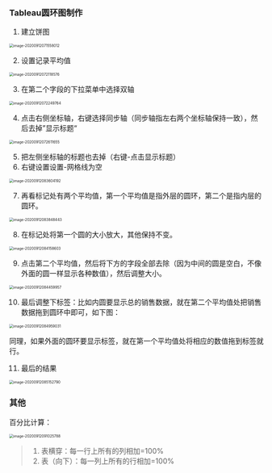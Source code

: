 ###  Tableau圆环图制作 

1. 建立饼图

<img src="https://blog20200906.oss-cn-hangzhou.aliyuncs.com/uPic/image-20200912071558012.png" alt="image-20200912071558012" style="zoom:50%;" />

2. 设置记录平均值

<img src="https://blog20200906.oss-cn-hangzhou.aliyuncs.com/uPic/image-20200912072118576.png" alt="image-20200912072118576" style="zoom:50%;" />

3. 在第二个字段的下拉菜单中选择双轴

<img src="https://blog20200906.oss-cn-hangzhou.aliyuncs.com/uPic/image-20200912072249764.png" alt="image-20200912072249764" style="zoom:50%;" />

4. 点击右侧坐标轴，右键选择同步轴（同步轴指左右两个坐标轴保持一致），然后去掉”显示标题“

<img src="https://blog20200906.oss-cn-hangzhou.aliyuncs.com/uPic/image-20200912072611655.png" alt="image-20200912072611655" style="zoom:50%;" />

5. 把左侧坐标轴的标题也去掉（右键-点击显示标题）
6. 右键设置设置-网格线为空

<img src="https://blog20200906.oss-cn-hangzhou.aliyuncs.com/uPic/image-20200912083604192.png" alt="image-20200912083604192" style="zoom:50%;" />

7. 再看标记处有两个平均值，第一个平均值是指外层的圆环，第二个是指内层的圆环。

<img src="https://blog20200906.oss-cn-hangzhou.aliyuncs.com/uPic/image-20200912083848443.png" alt="image-20200912083848443" style="zoom:50%;" />

8. 在标记处将第一个圆的大小放大，其他保持不变。

<img src="https://blog20200906.oss-cn-hangzhou.aliyuncs.com/uPic/image-20200912084158603.png" alt="image-20200912084158603" style="zoom:50%;" />

9. 点击第二个平均值，然后将下方的字段全部去除（因为中间的圆是空白，不像外面的圆一样显示各种数值），然后调整大小。 

<img src="https://blog20200906.oss-cn-hangzhou.aliyuncs.com/uPic/image-20200912084459957.png" alt="image-20200912084459957" style="zoom:50%;" />

10. 最后调整下标签：比如内圆要显示总的销售数据，就在第二个平均值处把销售数据拖到圆环中即可，如下图：

<img src="https://blog20200906.oss-cn-hangzhou.aliyuncs.com/uPic/image-20200912084959031.png" alt="image-20200912084959031" style="zoom:50%;" />

同理，如果外面的圆环要显示标签，就在第一个平均值处将相应的数值拖到标签就行。

11. 最后的结果

<img src="https://blog20200906.oss-cn-hangzhou.aliyuncs.com/uPic/image-20200912085152790.png" alt="image-20200912085152790" style="zoom:50%;" />

### 其他 

百分比计算：

<img src="https://blog20200906.oss-cn-hangzhou.aliyuncs.com/uPic/image-20200912091025788.png" alt="image-20200912091025788" style="zoom:50%;" />

> 1. 表横穿：每一行上所有的列相加=100%
> 2. 表（向下）：每一列上所有的行相加=100%



